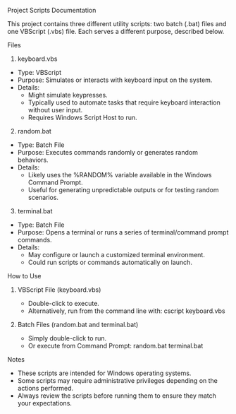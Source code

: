 
Project Scripts Documentation

This project contains three different utility scripts: two batch (.bat) files and one VBScript (.vbs) file. Each serves a different purpose, described below.

Files

1. keyboard.vbs
- Type: VBScript
- Purpose: 
  Simulates or interacts with keyboard input on the system.
- Details:
  - Might simulate keypresses.
  - Typically used to automate tasks that require keyboard interaction without user input.
  - Requires Windows Script Host to run.

2. random.bat
- Type: Batch File
- Purpose: 
  Executes commands randomly or generates random behaviors.
- Details:
  - Likely uses the %RANDOM% variable available in the Windows Command Prompt.
  - Useful for generating unpredictable outputs or for testing random scenarios.

3. terminal.bat
- Type: Batch File
- Purpose: 
  Opens a terminal or runs a series of terminal/command prompt commands.
- Details:
  - May configure or launch a customized terminal environment.
  - Could run scripts or commands automatically on launch.

How to Use

1. VBScript File (keyboard.vbs)
   - Double-click to execute.
   - Alternatively, run from the command line with:
     cscript keyboard.vbs

2. Batch Files (random.bat and terminal.bat)
   - Simply double-click to run.
   - Or execute from Command Prompt:
     random.bat
     terminal.bat

Notes

- These scripts are intended for Windows operating systems.
- Some scripts may require administrative privileges depending on the actions performed.
- Always review the scripts before running them to ensure they match your expectations.
